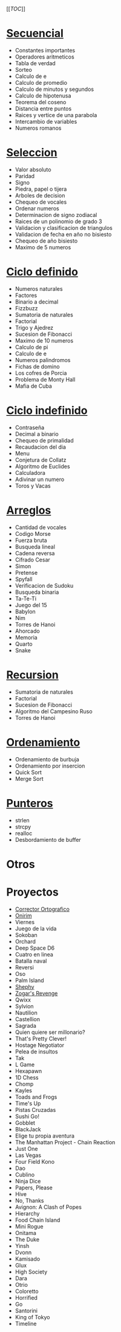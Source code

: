 [[_TOC_]]

# [Secuencial](secuencial)

* Constantes importantes
* Operadores aritmeticos
* Tabla de verdad
* Sorteo
* Calculo de e
* Calculo de promedio
* Calculo de minutos y segundos
* Calculo de hipotenusa
* Teorema del coseno
* Distancia entre puntos
* Raices y vertice de una parabola
* Intercambio de variables
* Numeros romanos

# [Seleccion](seleccion)

* Valor absoluto
* Paridad
* Signo
* Piedra, papel o tijera
* Arboles de decision
* Chequeo de vocales
* Ordenar numeros
* Determinacion de signo zodiacal
* Raices de un polinomio de grado 3
* Validacion y clasificacion de triangulos
* Validacion de fecha en año no bisiesto
* Chequeo de año bisiesto
* Maximo de 5 numeros

# [Ciclo definido](definido)

* Numeros naturales
* Factores
* Binario a decimal
* Fizzbuzz
* Sumatoria de naturales
* Factorial
* Trigo y Ajedrez
* Sucesion de Fibonacci
* Maximo de 10 numeros
* Calculo de pi
* Calculo de e
* Numeros palindromos
* Fichas de domino
* Los cofres de Porcia
* Problema de Monty Hall
* Mafia de Cuba

# [Ciclo indefinido](indefinido)

* Contraseña
* Decimal a binario
* Chequeo de primalidad
* Recaudacion del dia
* Menu
* Conjetura de Collatz
* Algoritmo de Euclides
* Calculadora
* Adivinar un numero
* Toros y Vacas

# [Arreglos](arreglos)

* Cantidad de vocales
* Codigo Morse
* Fuerza bruta
* Busqueda lineal
* Cadena reversa
* Cifrado Cesar
* Simon
* Pretense
* Spyfall
* Verificacion de Sudoku
* Busqueda binaria
* Ta-Te-Ti
* Juego del 15
* Babylon
* Nim
* Torres de Hanoi
* Ahorcado
* Memoria
* Quarto
* Snake

# [Recursion](recursion)

* Sumatoria de naturales
* Factorial
* Sucesion de Fibonacci
* Algoritmo del Campesino Ruso
* Torres de Hanoi

# [Ordenamiento](ordenamiento)

* Ordenamiento de burbuja
* Ordenamiento por insercion
* Quick Sort
* Merge Sort

# [Punteros](punteros)

* strlen
* strcpy
* realloc
* Desbordamiento de buffer

# Otros

# Proyectos

* [Corrector Ortografico](https://github.com/damianarielm/pyspell)
* [Onirim](https://github.com/damianarielm/onirim)
* Viernes
* Juego de la vida
* Sokoban
* Orchard
* Deep Space D6
* Cuatro en linea
* Batalla naval
* Reversi
* Oso
* Palm Island
* [Shephy](https://github.com/damianarielm/shephy)
* [Zogar's Revenge](https://github.com/damianarielm/zogar)
* Qwixx
* Sylvion
* Nautilion
* Castellion
* Sagrada
* Quien quiere ser millonario?
* That's Pretty Clever!
* Hostage Negotiator
* Pelea de insultos
* Tak
* L Game
* Hexapawn
* 1D Chess
* Chomp
* Kayles
* Toads and Frogs
* Time's Up
* Pistas Cruzadas
* Sushi Go!
* Gobblet
* BlackJack
* Elige tu propia aventura
* The Manhattan Project - Chain Reaction
* Just One
* Las Vegas
* Four Field Kono
* Dao
* Cublino
* Ninja Dice
* Papers, Please
* Hive
* No, Thanks
* Avignon: A Clash of Popes
* Hierarchy
* Food Chain Island
* Mini Rogue
* Onitama
* The Duke
* Yinsh
* Dvonn
* Kamisado
* Glux
* High Society
* Dara
* Otrio
* Coloretto
* Horrified
* Go
* Santorini
* King of Tokyo
* Timeline
